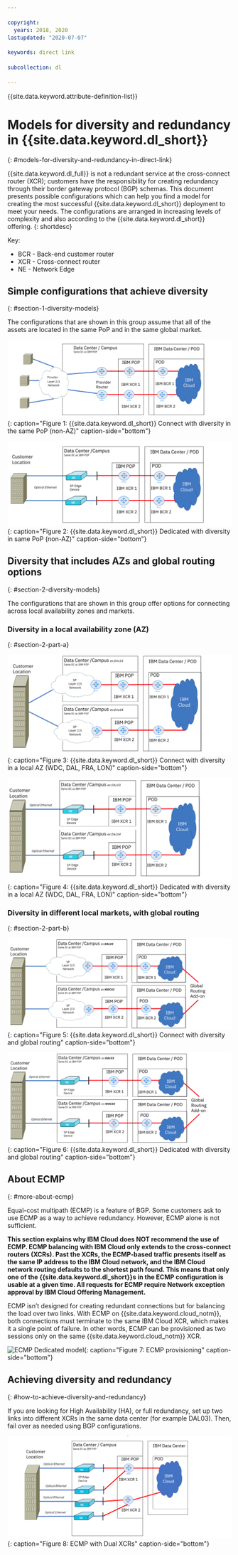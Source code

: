 ```yaml
---

copyright:
  years: 2018, 2020
lastupdated: "2020-07-07"

keywords: direct link

subcollection: dl

---
```


{{site.data.keyword.attribute-definition-list}}

# Models for diversity and redundancy in {{site.data.keyword.dl_short}}
{: #models-for-diversity-and-redundancy-in-direct-link}

{{site.data.keyword.dl_full}} is not a redundant service at the cross-connect router (XCR); customers have the responsibility for creating redundancy through their border gateway protocol (BGP) schemas. This document presents possible configurations which can help you find a model for creating the most successful {{site.data.keyword.dl_short}} deployment to meet your needs. The configurations are arranged in increasing levels of complexity and also according to the {{site.data.keyword.dl_short}} offering.
{: shortdesc}

Key:

* BCR - Back-end customer router
* XCR - Cross-connect router
* NE - Network Edge

## Simple configurations that achieve diversity
{: #section-1-diversity-models}

The configurations that are shown in this group assume that all of the assets are located in the same PoP and in the same global market.

![Connect with diversity in the same PoP](/images/connect-diversity-same-pop.png "Connect with diversity in the same PoP"){: caption="Figure 1: {{site.data.keyword.dl_short}} Connect with diversity in the same PoP (non-AZ)" caption-side="bottom"}

![Dedicated with diversity in the same PoP](/images/dedicated-diversity-same-pop.png "Dedicated with diversity in the same PoP"){: caption="Figure 2: {{site.data.keyword.dl_short}} Dedicated with diversity in same PoP (non-AZ)" caption-side="bottom"}

## Diversity that includes AZs and global routing options
{: #section-2-diversity-models}

The configurations that are shown in this group offer options for connecting across local availability zones and markets.

### Diversity in a local availability zone (AZ)
{: #section-2-part-a}

![Connect with diversity in the local AZ](/images/connect-diversity-local-az.png "Connect with diversity in the local AZ"){: caption="Figure 3: {{site.data.keyword.dl_short}} Connect with diversity in a local AZ (WDC, DAL, FRA, LON)" caption-side="bottom"}

![Dedicated with diversity in the local AZ](/images/dedicated-diversity-local-az.png "Dedicated with diversity in the local AZ"){: caption="Figure 4: {{site.data.keyword.dl_short}} Dedicated with diversity in a local AZ (WDC, DAL, FRA, LON)" caption-side="bottom"}

### Diversity in different local markets, with global routing
{: #section-2-part-b}

![Connect with diversity and global routing](/images/connect-diversity-global.png "Connect with diversity and global routing"){: caption="Figure 5: {{site.data.keyword.dl_short}} Connect with diversity and global routing" caption-side="bottom"}

![Dedicated with diversity and global routing](/images/dedicated-diversity-global.png "Dedicated with diversity and global routing"){: caption="Figure 6: {{site.data.keyword.dl_short}} Dedicated with diversity and global routing" caption-side="bottom"}

## About ECMP
{: #more-about-ecmp}

Equal-cost multipath (ECMP) is a feature of BGP. Some customers ask to use ECMP as a way to achieve redundancy. However, ECMP alone is not sufficient.

**This section explains why IBM Cloud does NOT recommend the use of ECMP. ECMP balancing with IBM Cloud only extends to the cross-connect routers (XCRs). Past the XCRs, the ECMP-based traffic presents itself as the same IP address to the IBM Cloud network, and the IBM Cloud network routing defaults to the shortest path found. This means that only one of the {{site.data.keyword.dl_short}}s in the ECMP configuration is usable at a given time. All requests for ECMP require Network exception approval by IBM Cloud Offering Management.**

ECMP isn’t designed for creating redundant connections but for balancing the load over two links. With ECMP on {{site.data.keyword.cloud_notm}}, both connections must terminate to the same IBM Cloud XCR, which makes it a single point of failure. In other words, ECMP can be provisioned as two sessions only on the same {{site.data.keyword.cloud_notm}} XCR.

![ECMP Dedicated model](/images/ecmp-without-diversity.png "ECMP Dedicated model"){: caption="Figure 7: ECMP provisioning" caption-side="bottom"}

## Achieving diversity and redundancy
{: #how-to-achieve-diversity-and-redundancy}

If you are looking for High Availability (HA), or full redundancy, set up two links into different XCRs in the same data center (for example DAL03). Then, fail over as needed using BGP configurations.

![ECMP Dual XCR Model](/images/ecmp-with-diversity.png "ECMP Dual XCR Model"){: caption="Figure 8: ECMP with Dual XCRs" caption-side="bottom"}
